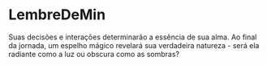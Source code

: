 # LembreDeMin
Suas decisões e interações determinarão a essência de sua alma. Ao final da jornada, um espelho mágico revelará sua verdadeira natureza - será ela radiante como a luz ou obscura como as sombras?
